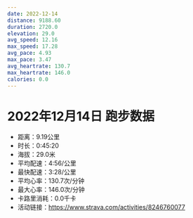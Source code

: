 ```yaml
---
date: 2022-12-14
distance: 9188.60
duration: 2720.0
elevation: 29.0
avg_speed: 12.16
max_speed: 17.28
avg_pace: 4.93
max_pace: 3.47
avg_heartrate: 130.7
max_heartrate: 146.0
calories: 0.0
---
```


# 2022年12月14日 跑步数据

- 距离：9.19公里
- 时长：0:45:20
- 海拔：29.0米
- 平均配速：4:56/公里
- 最快配速：3:28/公里
- 平均心率：130.7次/分钟
- 最大心率：146.0次/分钟
- 卡路里消耗：0.0千卡
- 活动链接：https://www.strava.com/activities/8246760077

